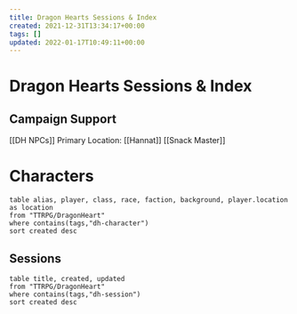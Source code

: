 ```yaml
---
title: Dragon Hearts Sessions & Index
created: 2021-12-31T13:34:17+00:00
tags: []
updated: 2022-01-17T10:49:11+00:00
---
```

# Dragon Hearts Sessions & Index
## Campaign Support
[[DH NPCs]]
Primary Location: [[Hannat]]
[[Snack Master]]
# Characters
```dataview
table alias, player, class, race, faction, background, player.location as location
from "TTRPG/DragonHeart"
where contains(tags,"dh-character")
sort created desc
``````

## Sessions
```dataview
table title, created, updated
from "TTRPG/DragonHeart"
where contains(tags,"dh-session")
sort created desc
```
